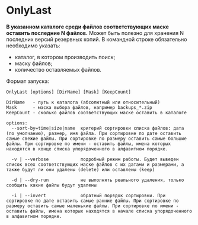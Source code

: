 # OnlyLast
**В указанном каталоге среди файлов соответствующих маске оставить последние N файлов.**
Может быть полезно для хранения N последних версий резервных копий. В командной строке обязательно необходимо указать:
  * каталог, в котором производить поиск;
  * маску файлов;
  * количество оставляемых файлов.


Формат запуска:
```
OnlyLast [options] [DirName] [Mask] [KeepCount]
```

```
DirName   - путь к каталога (абсолютный или относительный)
Mask      - маска выбора файлов, например backups_*.zip
KeepCount - сколько файлов соответствующих маске оставить в каталоге

options:
  --sort-by=time|size|name  критерий сортировки списка файлов: дата (по умолчанию), размер, имя файла. При сортировке по дате оставить самые свежие файлы. При сортировке по размеру оставить самые большие файлы. При сортировке по имени - оставить файлы, имена которых находятся в конце списка упорядоченного в алфавитном порядке.
  
  -v | --verbose            подробный режим работы. Будет выведен список всех соответствующих маске файлов с их датами и размерами, а также будут ли они удалены (delete) или оставлены (keep)
  
  -d | --dry-run            не выполнять реального удаления, только сообщить какие файлы будут удалены
  
  -i | --invert             обратный порядок сортировки. При сортировке по дате оставить самые ранние файлы. При сортировке по размеру оставить самые маленькие файлы. При сортировке по имени - оставить файлы, имена которых находятся в начале списка упорядоченного в алфавитном порядке.
```
